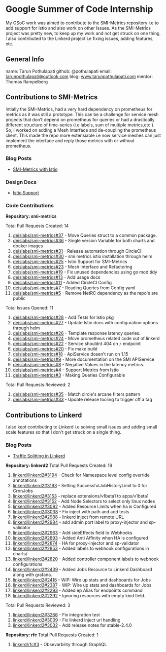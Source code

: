 # Google Summer of Code Internship

My GSoC work was aimed to contribute to the SMI-Metrics repository i.e to add support for Istio and also work on other Issues. As the SMI-Metrics project was pretty new, to keep up my work and not get struck on one thing, I also contributed to the Linkerd project i.e fixing issues, adding features, etc.

## General Info

name: Tarun Pothulapati
github: @pothulapati
email: tarunpothulapati@outlook.com
blog: www.tarunpothulapati.com
mentor: Thomas Rampelberg

## Contributions to SMI-Metrics

Intially the SMI-Metrics, had a very hard dependency on prometheus for metrics as it was still a prototype. This can be a challenge for service mesh projects that don’t depend on prometheus for queries or had a drastically different structure of time-series (i.e labels, sum of multiple metrics,etc ). So, I worked on adding a Mesh Interface and de-coupling the prometheus client. This made the repo more extensiable i.e now service meshes can just implement the interface and reply those metrics with or without prometheus.

### Blog Posts

- [SMI-Metrics with Istio](https://www.tarunpothulapati.com/posts/my-gsoc-journey-with-linkerd/)


### Design Docs

- [Istio Support](https://docs.google.com/document/d/1mOlmwjLjoR1dus8G68ChYxJ_TJLBBvIdbYdGacFbeNM/edit?usp=sharing)

### Code Contributions

**Repository: smi-metrics**

Total Pull Requests Created: 14

1. [deislabs/smi-metrics#37](https://github.com/deislabs/smi-metrics/pull/37) - Move Queries struct to a common package.
2. [deislabs/smi-metrics#36](https://github.com/deislabs/smi-metrics/pull/36) - Single version Variable for both charts and  docker images
3. [deislabs/smi-metrics#31](https://github.com/deislabs/smi-metrics/pull/31) - Release automation through CircleCI
4. [deislabs/smi-metrics#30](https://github.com/deislabs/smi-metrics/pull/30) - smi metrics istio installation through helm
5. [deislabs/smi-metrics#25](https://github.com/deislabs/smi-metrics/pull/25) - Istio Support for SMI-Metrics
6. [deislabs/smi-metrics#23](https://github.com/deislabs/smi-metrics/pull/23) - Mesh Interface and Refactoring
7. [deislabs/smi-metrics#19](https://github.com/deislabs/smi-metrics/pull/19) - Fix unused dependencies using go mod tidy
8. [deislabs/smi-metrics#13](https://github.com/deislabs/smi-metrics/pull/13) - Add usage docs
9. [deislabs/smi-metrics#11](https://github.com/deislabs/smi-metrics/pull/11) - Added CircleCI Config
10. [deislabs/smi-metrics#7](https://github.com/deislabs/smi-metrics/pull/7) - Reading Queries from Config yaml
11. [deislabs/smi-metrics#5](https://github.com/deislabs/smi-metrics/pull/5) - Remove NetRC dependency as the repo's are public

Total Issues Opened: 11

1. [deislabs/smi-metrics#28](https://github.com/deislabs/smi-metrics/issues/28) - Add Tests for Istio pkg
2. [deislabs/smi-metrics#27](https://github.com/deislabs/smi-metrics/issues/27) - Update Istio docs with configuration options through helm
3. [deislabs/smi-metrics#26](https://github.com/deislabs/smi-metrics/issues/26) - Template response latency queries.
4. [deislabs/smi-metrics#24](https://github.com/deislabs/smi-metrics/issues/24) - Move prometheus related code out of linkerd
5. [deislabs/smi-metrics#22](https://github.com/deislabs/smi-metrics/issues/22) - Service shouldnt 404 on `/` endpoint
6. [deislabs/smi-metrics#20](https://github.com/deislabs/smi-metrics/issues/20) - Fix make build
7. [deislabs/smi-metrics#18](https://github.com/deislabs/smi-metrics/issues/18) - ApiService dosen't run on 1.15
8. [deislabs/smi-metrics#9](https://github.com/deislabs/smi-metrics/issues/9) - More documentation on the SMI APIService
9. [deislabs/smi-metrics#8](https://github.com/deislabs/smi-metrics/issues/8) - Negative Values in the latency metrics.
10. [deislabs/smi-metrics#4](https://github.com/deislabs/smi-metrics/issues/4) - Support Metrics from Istio
11. [deislabs/smi-metrics#3](https://github.com/deislabs/smi-metrics/issues/3) - Making Queries Configurable

Total Pull Requests Reviewed: 2

1. [deislabs/smi-metrics#35](https://github.com/deislabs/smi-metrics/pull/35) - Match circle's arcane filters pattern
2. [deislabs/smi-metrics#33](https://github.com/deislabs/smi-metrics/pull/33) - Update release tooling to trigger off a tag

## Contributions to Linkerd

I also kept contributing to Linkerd i.e solving small issues and adding small scale features so that I don't get struck on a single thing.

### Blog Posts

- [Traffic Splitting in Linkerd](https://www.tarunpothulapati.com/posts/traffic-splitting-linkerd/)

**Repository: linkerd2**
Total Pull Requests Created: 18

1. [linkerd/linkerd2#3194](https://github.com/linkerd/linkerd2/pull/3194) - Check for Namespace level config override annotations
2. [linkerd/linkerd2#3193](https://github.com/linkerd/linkerd2/pull/3193) - Setting SuccessfulJobHistoryLimit to 0 for CronJobs
3. [linkerd/linkerd2#3153](https://github.com/linkerd/linkerd2/pull/3153) - replace extensions/v1beta1 to apps/v1beta1
4. [linkerd/linkerd2#3152](https://github.com/linkerd/linkerd2/pull/3152) - Add Node Selectors to select only linux nodes
5. [linkerd/linkerd2#3092](https://github.com/linkerd/linkerd2/pull/3092) - Added Resource Limits when ha is Configured
6. [linkerd/linkerd2#3038](https://github.com/linkerd/linkerd2/pull/3038) - Fix inject with path and add tests
7. [linkerd/linkerd2#2988](https://github.com/linkerd/linkerd2/pull/2988) - linkerd inject from remote URL
8. [linkerd/linkerd2#2984](https://github.com/linkerd/linkerd2/pull/2984) - add admin port label to proxy-injector and sp-validator
9. [linkerd/linkerd2#2963](https://github.com/linkerd/linkerd2/pull/2963) - Add sideEffects field to Webhooks
10. [linkerd/linkerd2#2893](https://github.com/linkerd/linkerd2/pull/2893) - Added Anti Affinity when HA is configured
11. [linkerd/linkerd2#2874](https://github.com/linkerd/linkerd2/pull/2874) - HA for proxy-injector and sp-validator
12. [linkerd/linkerd2#2853](https://github.com/linkerd/linkerd2/pull/2853) - Added labels to webhook configurations in charts/
13. [linkerd/linkerd2#2820](https://github.com/linkerd/linkerd2/pull/2820) - Added controller component labels to webhook configurations
14. [linkerd/linkerd2#2439](https://github.com/linkerd/linkerd2/pull/2439) - Added Jobs Resource to Linkerd Dashboard along with grafana.
15. [linkerd/linkerd2#2416](https://github.com/linkerd/linkerd2/pull/2416) - WIP: Wire up stats and dashboards for Jobs
16. [linkerd/linkerd2#2387](https://github.com/linkerd/linkerd2/pull/2387) - WIP: Wire up stats and dashboards for Jobs
17. [linkerd/linkerd2#2293](https://github.com/linkerd/linkerd2/pull/2293) - Added ep Alias for endpoints command
18. [linkerd/linkerd2#2292](https://github.com/linkerd/linkerd2/pull/2292) - Ignoring resources with empty kind field.

Total Pull Requests Reviewed: 3

1. [linkerd/linkerd2#3266](https://github.com/linkerd/linkerd2/pull/3266) - Fix integration test
2. [linkerd/linkerd2#3039](https://github.com/linkerd/linkerd2/pull/3039) - Fix linkerd inject url handling
3. [linkerd/linkerd2#3032](https://github.com/linkerd/linkerd2/pull/3032) - Add release notes for stable-2.4.0

**Repository: rfc**
Total Pull Requests Created: 1

1. [linkerd/rfc#3](https://github.com/linkerd/rfc/pull/3) - Obsevarbility through GraphQL